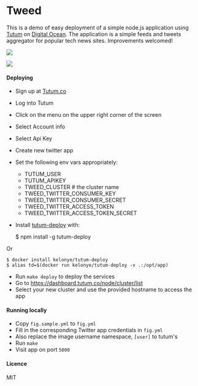 Tweed
===

This is a demo of easy deployment of a simple node.js application using [Tutum](http://tutum.co) on [Digital Ocean](http://digitalocean.com). The application is a simple feeds and tweets aggregator for popular tech news sites. Improvements welcomed!

![](https://dl.dropbox.com/u/30162278/tweed.png)

![](https://dl.dropbox.com/u/30162278/tweed-drawer.png)

#### Deploying

- Sign up at [Tutum.co](http://tutum.co)
- Log into Tutum
- Click on the menu on the upper right corner of the screen
- Select Account info
- Select Api Key
- Create new twitter app
- Set the following env vars appropriately:
  - TUTUM_USER
  - TUTUM_APIKEY
  - TWEED_CLUSTER # the cluster name
  - TWEED_TWITTER_CONSUMER_KEY
  - TWEED_TWITTER_CONSUMER_SECRET
  - TWEED_TWITTER_ACCESS_TOKEN
  - TWEED_TWITTER_ACCESS_TOKEN_SECRET
- Install [tutum-deploy](https://github.com/kelonye/node-tutum-deploy) with:
    
    $ npm install -g tutum-deploy

Or

    $ docker install kelonye/tutum-deploy
    $ alias td=$(docker run kelonye/tutum-deploy -v .:/opt/app)

- Run `make deploy` to deploy the services
- Go to https://dashboard.tutum.co/node/cluster/list
- Select your new cluster and use the provided hostname to access the app

#### Running locally

- Copy `fig.sample.yml` to `fig.yml`
- Fill in the corresponding Twitter app credentials in `fig.yml`
- Also replace the image username namespace, `[user]` to tutum's
- Run `make`
- Visit app on port `5000`

#### Licence

  MIT

